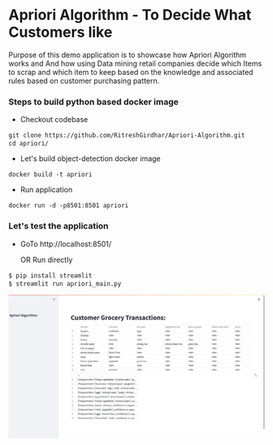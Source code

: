 # Apriori Algorithm - To Decide What Customers like

Purpose of this demo application is to showcase how Apriori Algorithm works and And how using Data mining retail companies decide which Items to scrap and which item to keep based on the 
knowledge and associated rules based on customer purchasing pattern.

### Steps to build python based docker image

* Checkout codebase
```
git clone https://github.com/RitreshGirdhar/Apriori-Algorithm.git
cd apriori/
```

* Let's build object-detection docker image
```
docker build -t apriori
```

* Run application 
```
docker run -d -p8501:8501 apriori
```

### Let's test the application

* GoTo http://localhost:8501/

  OR Run directly
```
$ pip install streamlit
$ streamlit run apriori_main.py
```

![Home image](apriori/Home.png)
